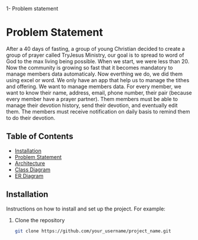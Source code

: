 1- Problem statement

# Problem Statement

After a 40 days of fasting, a group of young Christian decided to create a group of prayer called TryJesus Ministry, our goal is to spread to word of God to the max living being possible. When we start, we were less than 20. Now the community is growing so fast that it becomes mandatory to manage members data automaticaly. Now everthing we do, we did them using excel or word. We only have an app that help us to manage the tithes and offering. We want to manage members data. For every member, we want to know their name, address, email, phone number, their pair (because every member have a prayer partner). Them members must be able to manage their devotion history, send their devotion, and eventually edit them. The members must receive notification on daily basis to remind them to do their devotion. 

## Table of Contents

- [Installation](#installation)
- [Problem Statement](#problem)
- [Architecture](#architecture)
- [Class Diagram](#class)
- [ER Diagram](#er)

## Installation

Instructions on how to install and set up the project. For example:

1. Clone the repository
   ```sh
   git clone https://github.com/your_username/project_name.git

